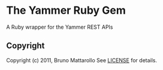 The Yammer Ruby Gem
====================
A Ruby wrapper for the Yammer REST APIs


Copyright
---------
Copyright (c) 2011, Bruno Mattarollo
See [LICENSE](https://github.com/bruno/yammer/blob/master/LICENSE.md) for details.
